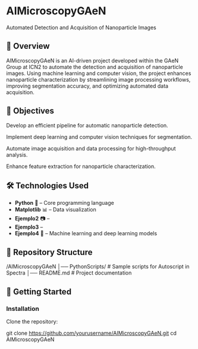 # AIMicroscopyGAeN

Automated Detection and Acquisition of Nanoparticle Images

## 📌 Overview

AIMicroscopyGAeN is an AI-driven project developed within the GAeN Group at ICN2 to automate the detection and acquisition of nanoparticle images. Using machine learning and computer vision, the project enhances nanoparticle characterization by streamlining image processing workflows, improving segmentation accuracy, and optimizing automated data acquisition.

## 🎯 Objectives

Develop an efficient pipeline for automatic nanoparticle detection.

Implement deep learning and computer vision techniques for segmentation.

Automate image acquisition and data processing for high-throughput analysis.

Enhance feature extraction for nanoparticle characterization.

## 🛠️ Technologies Used

- **Python** 🐍 – Core programming language
- **Matplotlib** 📊 – Data visualization  
- **Ejemplo2** 📷 – 
- **Ejemplo3** – 
- **Ejemplo4** 🤖 – Machine learning and deep learning models

## 📂 Repository Structure

/AIMicroscopyGAeN
│── PythonScripts/     # Sample scripts for Autoscript in Spectra
│── README.md          # Project documentation  

## 🚀 Getting Started

### Installation

Clone the repository:

git clone https://github.com/yourusername/AIMicroscopyGAeN.git
cd AIMicroscopyGAeN
